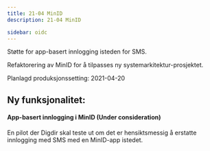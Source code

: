 ```yaml
---
title: 21-04 MinID
description: 21-04 MinID

sidebar: oidc
---
```



Støtte for app-basert innlogging isteden for SMS.

Refaktorering av MinID for å tilpasses ny systemarkitektur-prosjektet.



Planlagd produksjonssetting: 2021-04-20

## Ny funksjonalitet:


#### App-basert innlogging i MinID (Under consideration)

En pilot der Digdir skal teste ut om det er hensiktsmessig å erstatte innlogging med SMS med en MinID-app istedet.


